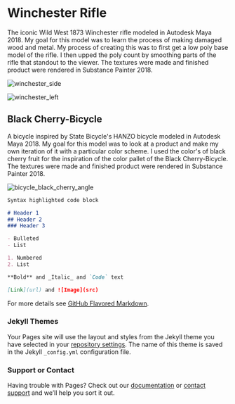 # Winchester Rifle

The iconic Wild West 1873 Winchester rifle modeled in Autodesk Maya 2018.  My goal for this model was to learn the process of making damaged wood and metal.  My process of creating this was to first get a low poly base model of the rifle.  I then upped the poly count by smoothing parts of the rifle that standout to the viewer.  The textures were made and finished product were rendered in Substance Painter 2018.

![winchester_side](https://user-images.githubusercontent.com/37832901/39000166-54bc0c26-43c1-11e8-90b4-e0a1ef213a0c.jpg)

![winchester_left](https://user-images.githubusercontent.com/37832901/39000349-ca7bd6ee-43c1-11e8-88d7-8a16be1638d5.jpg)




## Black Cherry-Bicycle 

A bicycle inspired by State Bicycle's HANZO bicycle modeled in Autodesk Maya 2018.  My goal for this model was to look at a product and make my own iteration of it with a particular color scheme.  I used the color's of black cherry fruit for the inspiration of the color pallet of the Black Cherry-Bicycle.  The textures were made and finished product were rendered in Substance Painter 2018.

![bicycle_black_cherry_angle](https://user-images.githubusercontent.com/37832901/39169383-985df064-4765-11e8-8014-81cecb103bc6.jpg)



```markdown
Syntax highlighted code block

# Header 1
## Header 2
### Header 3

- Bulleted
- List

1. Numbered
2. List

**Bold** and _Italic_ and `Code` text

[Link](url) and ![Image](src)
```

For more details see [GitHub Flavored Markdown](https://guides.github.com/features/mastering-markdown/).

### Jekyll Themes

Your Pages site will use the layout and styles from the Jekyll theme you have selected in your [repository settings](https://github.com/andrewbeall/andrewbeall.github.io/settings). The name of this theme is saved in the Jekyll `_config.yml` configuration file.

### Support or Contact

Having trouble with Pages? Check out our [documentation](https://help.github.com/categories/github-pages-basics/) or [contact support](https://github.com/contact) and we’ll help you sort it out.
